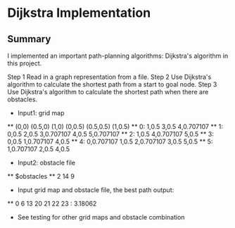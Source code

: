 # Dijkstra Implementation
## Summary
I implemented an important path-planning algorithms: Dijkstra's algorithm in this project. 

Step 1
  Read in a graph representation from a file.
Step 2
  Use Dijkstra's algorithm to calculate the shortest path from a start to
  goal node.
Step 3
  Use Dijkstra's algorithm to calculate the shortest path when there are
  obstacles.

* Input1: grid map

** (0,0) (0.5,0) (1,0) (0,0.5) (0.5,0.5) (1,0.5) 
** 0: 1,0.5 3,0.5 4,0.707107
** 1: 0,0.5 2,0.5 3,0.707107 4,0.5 5,0.707107
** 2: 1,0.5 4,0.707107 5,0.5
** 3: 0,0.5 1,0.707107 4,0.5
** 4: 0,0.707107 1,0.5 2,0.707107 3,0.5 5,0.5
** 5: 1,0.707107 2,0.5 4,0.5

* Input2: obstacle file

** $obstacles
** 2 14 9

* Input grid map and obstacle file, the best path output:

** 0 6 13 20 21 22 23 : 3.18062

* See testing for other grid maps and obstacle combination
